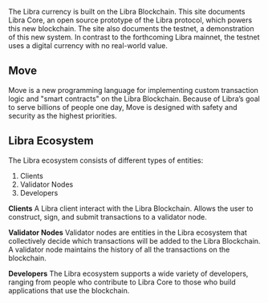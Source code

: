 The Libra currency is built on the Libra Blockchain. This site documents Libra Core, an open source prototype of the Libra protocol, which powers this new blockchain. The site also documents the testnet, a demonstration of this new system. In contrast to the forthcoming Libra mainnet, the testnet uses a digital currency with no real-world value.

## Move
Move is a new programming language for implementing custom transaction logic and "smart contracts" on the Libra Blockchain. Because of Libra’s goal to serve billions of people one day, Move is designed with safety and security as the highest priorities.

## Libra Ecosystem
The Libra ecosystem consists of different types of entities:

1. Clients
2. Validator Nodes
3. Developers

**Clients**
A Libra client interact with the Libra Blockchain. Allows the user to construct, sign, and submit transactions to a validator node.

**Validator Nodes**
Validator nodes are entities in the Libra ecosystem that collectively decide which transactions will be added to the Libra Blockchain. 
A validator node maintains the history of all the transactions on the blockchain. 

**Developers**
The Libra ecosystem supports a wide variety of developers, ranging from people who contribute to Libra Core to those who build applications that use the blockchain.